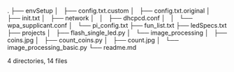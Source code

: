 .
├── envSetup
│   ├── config.txt.custom
│   ├── config.txt.original
│   ├── init.txt
│   ├── network
│   │   ├── dhcpcd.conf
│   │   └── wpa_supplicant.conf
│   └── pi_config.txt
├── fun_list.txt
├── ledSpecs.txt
├── projects
│   ├── flash_single_led.py
│   └── image_processing
│       ├── coins.jpg
│       ├── count_coins.py
│       ├── count.jpg
│       └── image_processing_basic.py
└── readme.md

4 directories, 14 files
